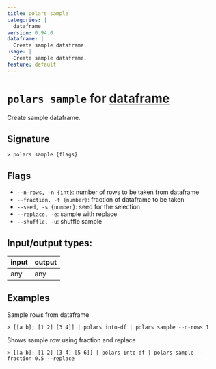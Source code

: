 ```yaml
---
title: polars sample
categories: |
  dataframe
version: 0.94.0
dataframe: |
  Create sample dataframe.
usage: |
  Create sample dataframe.
feature: default
---
```

<!-- This file is automatically generated. Please edit the command in https://github.com/nushell/nushell instead. -->

# `polars sample` for [dataframe](/commands/categories/dataframe.md)

<div class='command-title'>Create sample dataframe.</div>

## Signature

```> polars sample {flags} ```

## Flags

 -  `--n-rows, -n {int}`: number of rows to be taken from dataframe
 -  `--fraction, -f {number}`: fraction of dataframe to be taken
 -  `--seed, -s {number}`: seed for the selection
 -  `--replace, -e`: sample with replace
 -  `--shuffle, -u`: shuffle sample


## Input/output types:

| input | output |
| ----- | ------ |
| any   | any    |

## Examples

Sample rows from dataframe
```nu
> [[a b]; [1 2] [3 4]] | polars into-df | polars sample --n-rows 1

```

Shows sample row using fraction and replace
```nu
> [[a b]; [1 2] [3 4] [5 6]] | polars into-df | polars sample --fraction 0.5 --replace

```
